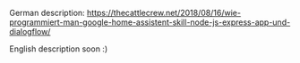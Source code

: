 German description:
https://thecattlecrew.net/2018/08/16/wie-programmiert-man-google-home-assistent-skill-node-js-express-app-und-dialogflow/

English description soon :)
